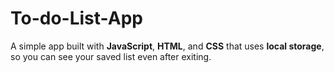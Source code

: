 # To-do-List-App

A simple app built with **JavaScript**, **HTML**, and **CSS** that uses **local storage**, so you can see your saved list even after exiting.
